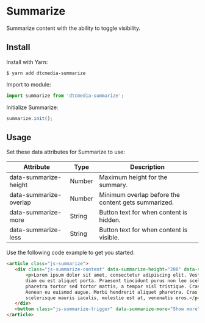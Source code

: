 # Summarize
Summarize content with the ability to toggle visibility.

## Install
Install with Yarn:
```
$ yarn add dtcmedia-summarize
```

Import to module:
```javascript
import summarize from 'dtcmedia-summarize';
```

Initialize Summarize:
```javascript
summarize.init();
```

## Usage
Set these data attributes for Summarize to use:

Attribute | Type | Description
--------- | ---- | -----------
data-summarize-height | Number | Maximum height for the summary.
data-summarize-overlap |  Number | Minimum overlap before the content gets summarized.
data-summarize-more |  String | Button text for when content is hidden.
data-summarize-less |  String | Button text for when content is visible.

Use the following code example to get you started:
```html
<article class="js-summarize">
   <div class="js-summarize-content" data-summarize-height="200" data-summarize-overlap="80">
       <p>Lorem ipsum dolor sit amet, consectetur adipiscing elit. Vestibulum rutrum euismod lacinia. Aliquam euismod
       diam eu est aliquet porta. Praesent tincidunt purus non leo scelerisque mattis. Duis vitae sagittis risus. Phasellus
       pharetra tortor sed tortor mattis, a tempor nisl tristique. Cras in interdum eros. Duis commodo sollicitudin mattis.
       Aenean eu euismod augue. Morbi hendrerit aliquet pharetra. Cras vitae accumsan massa, ut vulputate lorem. Sed
       scelerisque mauris iaculis, molestie est at, venenatis eros.</p>
   </div>
   <button class="js-summarize-trigger" data-summarize-more="Show more" data-summarize-more="Show less">Show more</button>
</article>
```
